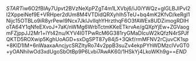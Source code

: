 $START$iw6O2fBlAy7Upvt2BVzNeXpPZgT4m1LXVbj6/iJ0iYWQz+glGLBJIPvI2I2XppeiNef9E+VRHper2dUm8M4VTDidQRXyhIh5TeU+bq4mK2KfvD/keRgl1Nijc15OTBLo9iR8yrPewI9Ncx7JklJvIIqhYHrzthqF6O3fAWEx8UDZimogRDIHoTA64Y1qNfeEXvoJ+7aK/nWMg6WrbTctmKKeETkrvAe/gQXpYjEw+ZGVaogmFZjppJJ2Mr1+lYt42nu/KYV4I0TPwRcM6G381ryGMaDlcuW2kQfzN4rSPJfQKTD5ROXwip5KghUoAGD+sxDgSPT87y84j5+3Qkf/rmMFNV2rCjuvCK1sp+8KlD1IM+6nWaaxaAncjycSRZItyRo74v2ppB3suZv4ekpPYhWDMzclVvGT0+yOANhilwOd3xdUgoSbOtBp9P6Lvbi7AwAK60/1HSkYj4LkoWKh9g==$END$